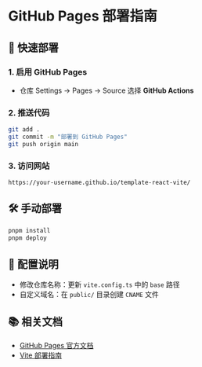 # GitHub Pages 部署指南

## 🚀 快速部署

### 1. 启用 GitHub Pages
- 仓库 Settings → Pages → Source 选择 **GitHub Actions**

### 2. 推送代码
```bash
git add .
git commit -m "部署到 GitHub Pages"
git push origin main
```

### 3. 访问网站
```
https://your-username.github.io/template-react-vite/
```

## 🛠️ 手动部署

```bash
pnpm install
pnpm deploy
```

## 🔧 配置说明

- 修改仓库名称：更新 `vite.config.ts` 中的 `base` 路径
- 自定义域名：在 `public/` 目录创建 `CNAME` 文件

## 📚 相关文档

- [GitHub Pages 官方文档](https://docs.github.com/en/pages)
- [Vite 部署指南](https://vitejs.dev/guide/static-deploy.html)
